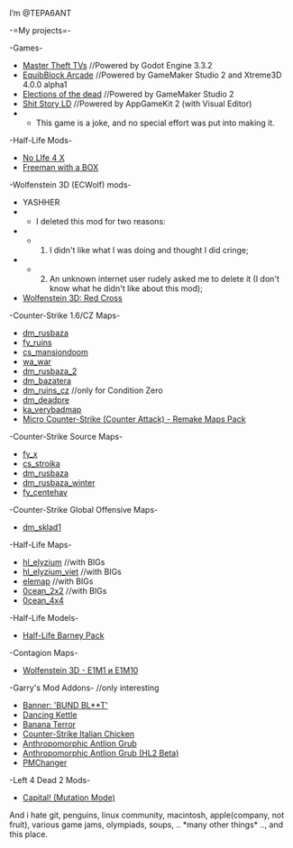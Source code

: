 I’m @TEPA6ANT

-=My projects=-

-Games-
- [Master Theft TVs](https://store.steampowered.com/app/1706150/Master_Theft_TVs/)    //Powered by Godot Engine 3.3.2
- [EquibBlock Arcade](https://tepa6ant.itch.io/equibblock-arcade)    //Powered by GameMaker Studio 2 and Xtreme3D 4.0.0 alpha1
- [Elections of the dead](https://tepa6ant.itch.io/election)    //Powered by GameMaker Studio 2
- [Shit Story LD](https://steamcommunity.com/sharedfiles/filedetails/?id=3208062754)    //Powered by AppGameKit 2 (with Visual Editor)
- - This game is a joke, and no special effort was put into making it.

-Half-Life Mods-
- [No LIfe 4 X](https://www.moddb.com/mods/no-life-4-x)
- [Freeman with a BOX](https://www.moddb.com/mods/freeman-with-a-box)

-Wolfenstein 3D (ECWolf) mods-
- YASHHER
- - I deleted this mod for two reasons: 
- - 1. I didn't like what I was doing and thought I did cringe; 
- - 2. An unknown internet user rudely asked me to delete it (I don't know what he didn't like about this mod);
- [Wolfenstein 3D: Red Cross](https://www.moddb.com/mods/wolf3d-red-cross)

-Counter-Strike 1.6/CZ Maps-
- [dm_rusbaza](https://gamer-lab.com/eng/bsp_goldsrc/dm_rusbaza_v1.2)
- [fy_ruins](https://gamer-lab.com/rus/bsp_goldsrc/fy_ruins)
- [cs_mansiondoom](https://gamer-lab.com/rus/bsp_goldsrc/cs_mansiondoom)
- [wa_war](https://gamer-lab.com/rus/bsp_goldsrc/wa_war)
- [dm_rusbaza_2](https://gamer-lab.com/rus/bsp_goldsrc/dm_rusbaza_2)
- [dm_bazatera](https://gamebanana.com/mods/82471)
- [dm_ruins_cz](https://gamer-lab.com/rus/bsp_goldsrc/dm_ruins_cz)    //only for Condition Zero
- [dm_deadpre](https://gamebanana.com/mods/82515)
- [ka_verybadmap](https://gamebanana.com/mods/96004)
- [Micro Counter-Strike (Counter Attack) - Remake Maps Pack](https://www.moddb.com/mods/micro-counter-strike-counter-attack-remake-map-pack)

-Counter-Strike Source Maps-
- [fy_x](https://gamer-lab.com/rus/bsp_source/fy_x)
- [cs_stroika](https://gamer-lab.com/rus/bsp_source/cs_stroika)
- [dm_rusbaza](https://gamer-lab.com/rus/bsp_source/dm_rusbaza)
- [dm_rusbaza_winter](https://gamer-lab.com/rus/bsp_source/dm_rusbaza_winter)
- [fy_centehav](https://gamer-lab.com/rus/bsp_source/fy_centehav)

-Counter-Strike Global Offensive Maps-
- [dm_sklad1](https://steamcommunity.com/sharedfiles/filedetails/?id=773103418)

-Half-Life Maps-
- [hl_elyzium](https://gamer-lab.com/rus/bsp_goldsrc/hl_elyzium)    //with BIGs
- [hl_elyzium_viet](https://gamer-lab.com/rus/bsp_goldsrc/hl_elyzium_viet)    //with BIGs
- [elemap](https://gamer-lab.com/rus/bsp_goldsrc/elemap)   //with BIGs
- [0cean_2x2](https://gamebanana.com/mods/59089)   //with BIGs
- [0cean_4x4](https://gamebanana.com/mods/482085)

-Half-Life Models-
- [Half-Life Barney Pack](https://www.moddb.com/games/half-life/addons/half-life-barneypack)

-Contagion Maps-
- [Wolfenstein 3D - E1M1 и E1M10](https://steamcommunity.com/sharedfiles/filedetails/?id=1824592529)

-Garry's Mod Addons-    //only interesting
- [Banner: 'BUND BL**T'](https://steamcommunity.com/sharedfiles/filedetails/?id=1502429301)
- [Dancing Kettle](https://steamcommunity.com/sharedfiles/filedetails/?id=1778683594)
- [Banana Terror](https://steamcommunity.com/sharedfiles/filedetails/?id=1791330842)
- [Counter-Strike Italian Chicken](https://steamcommunity.com/sharedfiles/filedetails/?id=2438757531)
- [Anthropomorphic Antlion Grub](https://steamcommunity.com/sharedfiles/filedetails/?id=2518577162)
- [Anthropomorphic Antlion Grub (HL2 Beta)](https://steamcommunity.com/sharedfiles/filedetails/?id=2730394235)
- [PMChanger](https://steamcommunity.com/sharedfiles/filedetails/?id=2793825810)

-Left 4 Dead 2 Mods-
- [Capital! (Mutation Mode)](https://steamcommunity.com/sharedfiles/filedetails/?id=3026202770)

And i hate git, penguins, linux community, macintosh, apple(company, not fruit), various game jams, olympiads, soups, .. \*many other things\* .., and this place.

